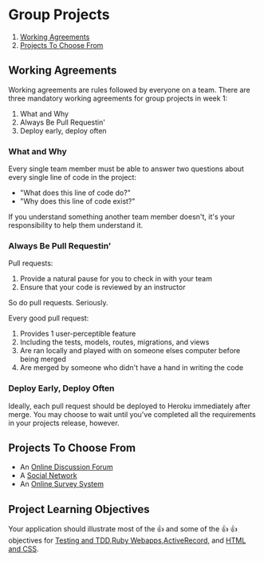 # Group Projects
1. [Working Agreements](#working-agreements)
1. [Projects To Choose From](#projects-to-choose-from)

## Working Agreements
Working agreements are rules followed by everyone on a team. There are three
mandatory working agreements for group projects in week 1:

1. What and Why
1. Always Be Pull Requestin'
1. Deploy early, deploy often

### What and Why
Every single team member must be able to answer two questions about every
single line of code in the project:

  * "What does this line of code do?"
  * "Why does this line of code exist?"

If you understand something another team member doesn't, it's your
responsibility to help them understand it.

### Always Be Pull Requestin'
Pull requests:
1. Provide a natural pause for you to check in with your team
1. Ensure that your code is reviewed by an instructor

So do pull requests. Seriously.

Every good pull request:
1. Provides 1 user-perceptible feature
1. Including the tests, models, routes, migrations, and views
1. Are ran locally and played with on someone elses computer before being merged
1. Are merged by someone who didn't have a hand in writing the code


### Deploy Early, Deploy Often
Ideally, each pull request should be deployed to Heroku immediately after merge.
You may choose to wait until you've completed all the requirements in your
projects release, however.

## Projects To Choose From

* An [Online Discussion Forum](group-projects/online-discussion-forum.md)
* A [Social Network](group-projects/social-network.md)
* An [Online Survey System](group-projects/survey-system.md)

## Project Learning Objectives

Your application should illustrate most of the :+1: and some of the :+1: :+1: objectives for [Testing and TDD](learning-objectives/testing-and-tdd.md),[Ruby Webapps](learning-objectives/ruby-webapps.md),[ActiveRecord](learning-objectives/activerecord.md), and [HTML and CSS](learning-objectives/html-and-css.md).





